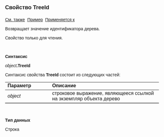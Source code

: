 ﻿<html>
<head>
<title>Дерево\TreeId</title>
</head>

<body>

<p><font face="Arial"><font size="4"><strong>Свойство TreeId<br>
<br>
</strong></font><a href="../Astree.html">См. также</a>&nbsp; <u><a
href="../../Examples/E_AsTree.html">Пример</a></u>&nbsp; <a href="../Astree.html">
Применяется к</a></font></p>

<p><font face="Arial">Возвращает значение идентификатора дерева.</font></p>

<p><font face="Arial">Свойство только для чтения.</font></p>

<p class="label">&nbsp;</p>

<p class="label"><font face="Arial"><b>Синтаксис</b></font></p>

<p><font face="Arial"><em>object</em><strong>.TreeId</strong></font></p>

<p><font face="Arial">Синтаксис свойства <b>TreeId</b>
состоит из следующих частей:</font></p>

<table border="1" cellPadding="5" cols="2" frame="below" rules="rows">
<TBODY>
  <tr vAlign="top">
    <td class="label" width="29%"><font face="Arial"><b>Параметр</b></font></td>
    <td class="label" width="71%"><font face="Arial"><strong>Описание</strong></font></td>
  </tr>
  <tr>
    <td width="29%"><font face="Arial"><em>object</em></font></td>
    <td width="71%"><font face="Arial">строковое выражение, являющееся 
	ссылкой на экземпляр объекта дерево</font></td>
  </tr>
</TBODY>
</table>

<p class="label">&nbsp;</p>

<p class="label"><font face="Arial"><b>Тип данных</b></font></p>

<p><font face="Arial">Строка</font></p>
</body>
</html>
